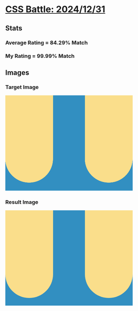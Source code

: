 # [CSS Battle: 2024/12/31](https://cssbattle.dev/play/VTah1lccNS8b4Evv0KFJ)

## Stats

### Average Rating = 84.29% Match

### My Rating = 99.99% Match

## Images

### Target Image

![](./images/target.png)

### Result Image

![](./images/result.png)
